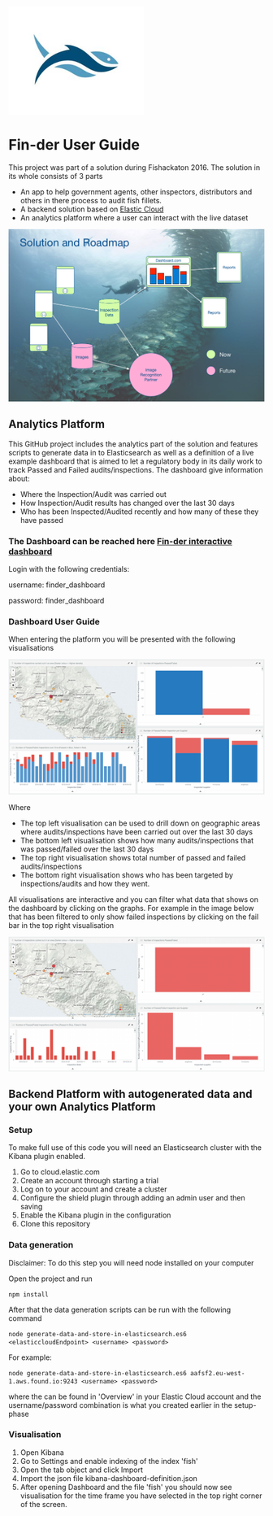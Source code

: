 ![alt tag](https://github.com/BaggeRob/Fin-der/blob/master/logo.png)
# Fin-der User Guide
This project was part of a solution during Fishackaton 2016. The solution in its whole consists of 3 parts
- An app to help government agents, other inspectors, distributors and others in there process to audit fish fillets.
- A backend solution based on [Elastic Cloud](https://cloud.elastic.co)
- An analytics platform where a user can interact with the live dataset

![alt tag](https://github.com/BaggeRob/Fin-der/blob/master/fin-der-solution-and-roadmap.png)

## Analytics Platform
This GitHub project includes the analytics part of the solution and features scripts to generate data in to Elasticsearch as well as a definition of a live example dashboard that is aimed to let a regulatory body in its daily work to track Passed and Failed audits/inspections. The dashboard give information about:
- Where the Inspection/Audit was carried out
- How Inspection/Audit results has changed over the last 30 days
- Who has been Inspected/Audited recently and how many of these they have passed

### The Dashboard can be reached here [Fin-der interactive dashboard](https://c0746c228e7c9263ac770c7b3343112a.eu-west-1.aws.found.io/app/kibana#/dashboard/fish?_g=(refreshInterval:(display:Off,pause:!f,value:0),time:(from:now-30d,mode:quick,to:now))&_a=(filters:!(),options:(darkTheme:!f),panels:!((col:7,id:Number-of-Inspections-Passed-slash-Failed,panelIndex:6,row:1,size_x:6,size_y:4,type:visualization),(col:1,id:'Number-of-inspections-carried-out-in-an-area-(Darker-colour-equal-Higher-density)',panelIndex:7,row:1,size_x:6,size_y:5,type:visualization),(col:7,id:Number-of-Passed-slash-Failed-Inspection-per-Supplier,panelIndex:9,row:5,size_x:6,size_y:4,type:visualization),(col:1,id:'Number-of-Passed-slash-Failed-Inspections-over-Time-(Passed-in-Blue,-Failed-in-Red)',panelIndex:10,row:6,size_x:6,size_y:3,type:visualization)),query:(query_string:(analyze_wildcard:!t,query:'*')),title:fish,uiState:(P-6:(vis:(colors:(failedinspection:%23EA6460,passedinspection:%231F78C1),legendOpen:!f)),P-9:(vis:(legendOpen:!f)))))

Login with the following credentials:

username: finder_dashboard

password: finder_dashboard

### Dashboard User Guide
When entering the platform you will be presented with the following visualisations

![alt tag](https://github.com/BaggeRob/Fin-der/blob/master/dashboard.png)

Where
- The top left visualisation can be used to drill down on geographic areas where audits/inspections have been carried out over the last 30 days
- The bottom left visualisation shows how many audits/inspections that was passed/failed over the last 30 days
- The top right visualisation shows total number of passed and failed audits/inspections
- The bottom right visualisation shows who has been targeted by inspections/audits and how they went.

All visualisations are interactive and you can filter what data that shows on the dashboard by clicking on the graphs. For example in the image below that has been filtered to only show failed inspections by clicking on the fail bar in the top right visualisation

![alt tag](https://github.com/BaggeRob/Fin-der/blob/master/dashboard-filter-fail.png)



## Backend Platform with autogenerated data and your own Analytics Platform
### Setup
To make full use of this code you will need an Elasticsearch cluster with the Kibana plugin enabled.

1. Go to cloud.elastic.com
2. Create an account through starting a trial
3. Log on to your account and create a cluster
4. Configure the shield plugin through adding an admin user and then saving
5. Enable the Kibana plugin in the configuration
6. Clone this repository


### Data generation
Disclaimer: To do this step you will need node installed on your computer

Open the project and run

```
npm install
```

After that the data generation scripts can be run with the following command

```
node generate-data-and-store-in-elasticsearch.es6 <elasticcloudEndpoint> <username> <password>
```

For example:

```
node generate-data-and-store-in-elasticsearch.es6 aafsf2.eu-west-1.aws.found.io:9243 <username> <password>
```

where the <elasticcloudEndpoint> can be found in 'Overview' in your Elastic Cloud account and the username/password combination is what you created earlier in the setup-phase

### Visualisation

1. Open Kibana
2. Go to Settings and enable indexing of the index 'fish'
3. Open the tab object and click Import
4. Import the json file kibana-dashboard-definition.json
5. After opening Dashboard and the file 'fish' you should now see visualisation for the time frame you have selected in the top right corner of the screen.
